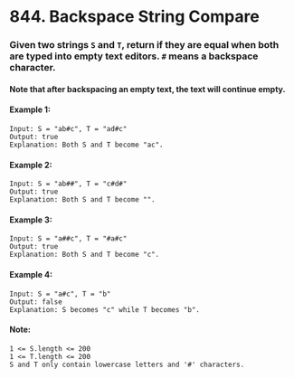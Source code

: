 # 844. Backspace String Compare

### Given two strings `S` and `T`, return if they are equal when both are typed into empty text editors. `#` means a backspace character.

#### Note that after backspacing an empty text, the text will continue empty.

#### Example 1:
```
Input: S = "ab#c", T = "ad#c"
Output: true
Explanation: Both S and T become "ac".
```

#### Example 2:
```
Input: S = "ab##", T = "c#d#"
Output: true
Explanation: Both S and T become "".
```

#### Example 3:
```
Input: S = "a##c", T = "#a#c"
Output: true
Explanation: Both S and T become "c".
```

#### Example 4:
```
Input: S = "a#c", T = "b"
Output: false
Explanation: S becomes "c" while T becomes "b".
```

#### Note:
```
1 <= S.length <= 200
1 <= T.length <= 200
S and T only contain lowercase letters and '#' characters.
```